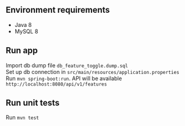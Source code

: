 ## Environment requirements
<ul>
  <li>Java 8</li>
  <li>MySQL 8</li>
</ul>

## Run app
Import db dump file `db_feature_toggle.dump.sql`<br>
Set up db connection in `src/main/resources/application.properties`<br>
Run `mvn spring-boot:run`. API will be available `http://localhost:8080/api/v1/features`<br>

## Run unit tests
Run `mvn test`


